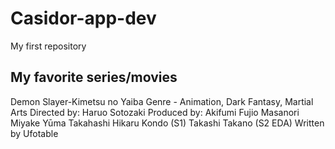 # Casidor-app-dev
My first repository
## My favorite series/movies
Demon Slayer-Kimetsu no Yaiba
Genre - Animation, Dark Fantasy, Martial Arts
Directed by: 	Haruo Sotozaki
Produced by:
Akifumi Fujio
Masanori Miyake
Yūma Takahashi
Hikaru Kondo (S1)
Takashi Takano (S2 EDA)
Written by	Ufotable
